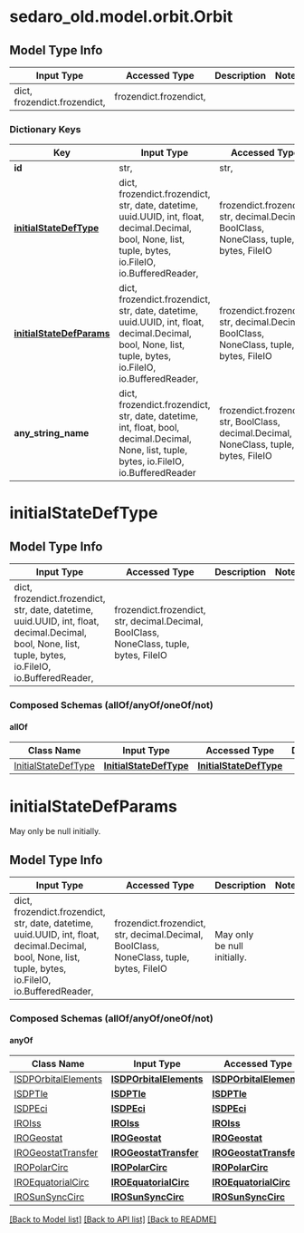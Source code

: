# sedaro_old.model.orbit.Orbit

## Model Type Info
Input Type | Accessed Type | Description | Notes
------------ | ------------- | ------------- | -------------
dict, frozendict.frozendict,  | frozendict.frozendict,  |  | 

### Dictionary Keys
Key | Input Type | Accessed Type | Description | Notes
------------ | ------------- | ------------- | ------------- | -------------
**id** | str,  | str,  |  | [optional] 
**[initialStateDefType](#initialStateDefType)** | dict, frozendict.frozendict, str, date, datetime, uuid.UUID, int, float, decimal.Decimal, bool, None, list, tuple, bytes, io.FileIO, io.BufferedReader,  | frozendict.frozendict, str, decimal.Decimal, BoolClass, NoneClass, tuple, bytes, FileIO |  | [optional] 
**[initialStateDefParams](#initialStateDefParams)** | dict, frozendict.frozendict, str, date, datetime, uuid.UUID, int, float, decimal.Decimal, bool, None, list, tuple, bytes, io.FileIO, io.BufferedReader,  | frozendict.frozendict, str, decimal.Decimal, BoolClass, NoneClass, tuple, bytes, FileIO | May only be null initially. | [optional] 
**any_string_name** | dict, frozendict.frozendict, str, date, datetime, int, float, bool, decimal.Decimal, None, list, tuple, bytes, io.FileIO, io.BufferedReader | frozendict.frozendict, str, BoolClass, decimal.Decimal, NoneClass, tuple, bytes, FileIO | any string name can be used but the value must be the correct type | [optional]

# initialStateDefType

## Model Type Info
Input Type | Accessed Type | Description | Notes
------------ | ------------- | ------------- | -------------
dict, frozendict.frozendict, str, date, datetime, uuid.UUID, int, float, decimal.Decimal, bool, None, list, tuple, bytes, io.FileIO, io.BufferedReader,  | frozendict.frozendict, str, decimal.Decimal, BoolClass, NoneClass, tuple, bytes, FileIO |  | 

### Composed Schemas (allOf/anyOf/oneOf/not)
#### allOf
Class Name | Input Type | Accessed Type | Description | Notes
------------- | ------------- | ------------- | ------------- | -------------
[InitialStateDefType](InitialStateDefType.md) | [**InitialStateDefType**](InitialStateDefType.md) | [**InitialStateDefType**](InitialStateDefType.md) |  | 

# initialStateDefParams

May only be null initially.

## Model Type Info
Input Type | Accessed Type | Description | Notes
------------ | ------------- | ------------- | -------------
dict, frozendict.frozendict, str, date, datetime, uuid.UUID, int, float, decimal.Decimal, bool, None, list, tuple, bytes, io.FileIO, io.BufferedReader,  | frozendict.frozendict, str, decimal.Decimal, BoolClass, NoneClass, tuple, bytes, FileIO | May only be null initially. | 

### Composed Schemas (allOf/anyOf/oneOf/not)
#### anyOf
Class Name | Input Type | Accessed Type | Description | Notes
------------- | ------------- | ------------- | ------------- | -------------
[ISDPOrbitalElements](ISDPOrbitalElements.md) | [**ISDPOrbitalElements**](ISDPOrbitalElements.md) | [**ISDPOrbitalElements**](ISDPOrbitalElements.md) |  | 
[ISDPTle](ISDPTle.md) | [**ISDPTle**](ISDPTle.md) | [**ISDPTle**](ISDPTle.md) |  | 
[ISDPEci](ISDPEci.md) | [**ISDPEci**](ISDPEci.md) | [**ISDPEci**](ISDPEci.md) |  | 
[IROIss](IROIss.md) | [**IROIss**](IROIss.md) | [**IROIss**](IROIss.md) |  | 
[IROGeostat](IROGeostat.md) | [**IROGeostat**](IROGeostat.md) | [**IROGeostat**](IROGeostat.md) |  | 
[IROGeostatTransfer](IROGeostatTransfer.md) | [**IROGeostatTransfer**](IROGeostatTransfer.md) | [**IROGeostatTransfer**](IROGeostatTransfer.md) |  | 
[IROPolarCirc](IROPolarCirc.md) | [**IROPolarCirc**](IROPolarCirc.md) | [**IROPolarCirc**](IROPolarCirc.md) |  | 
[IROEquatorialCirc](IROEquatorialCirc.md) | [**IROEquatorialCirc**](IROEquatorialCirc.md) | [**IROEquatorialCirc**](IROEquatorialCirc.md) |  | 
[IROSunSyncCirc](IROSunSyncCirc.md) | [**IROSunSyncCirc**](IROSunSyncCirc.md) | [**IROSunSyncCirc**](IROSunSyncCirc.md) |  | 

[[Back to Model list]](../../README.md#documentation-for-models) [[Back to API list]](../../README.md#documentation-for-api-endpoints) [[Back to README]](../../README.md)

